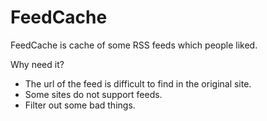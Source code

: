 # FeedCache

FeedCache is cache of some RSS feeds which people liked.

Why need it?
- The url of the feed is difficult to find in the original site.
- Some sites do not support feeds.
- Filter out some bad things.